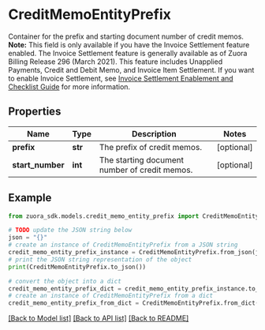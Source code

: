 # CreditMemoEntityPrefix

Container for the prefix and starting document number of credit memos.  **Note:** This field is only available if you have the Invoice Settlement feature enabled. The Invoice Settlement feature is generally available as of Zuora Billing Release 296 (March 2021). This feature includes Unapplied Payments, Credit and Debit Memo, and Invoice Item Settlement. If you want to enable Invoice Settlement, see [Invoice Settlement Enablement and Checklist Guide](https://knowledgecenter.zuora.com/Billing/Billing_and_Payments/Invoice_Settlement/Invoice_Settlement_Migration_Checklist_and_Guide) for more information. 

## Properties

Name | Type | Description | Notes
------------ | ------------- | ------------- | -------------
**prefix** | **str** | The prefix of credit memos.  | [optional] 
**start_number** | **int** | The starting document number of credit memos.  | [optional] 

## Example

```python
from zuora_sdk.models.credit_memo_entity_prefix import CreditMemoEntityPrefix

# TODO update the JSON string below
json = "{}"
# create an instance of CreditMemoEntityPrefix from a JSON string
credit_memo_entity_prefix_instance = CreditMemoEntityPrefix.from_json(json)
# print the JSON string representation of the object
print(CreditMemoEntityPrefix.to_json())

# convert the object into a dict
credit_memo_entity_prefix_dict = credit_memo_entity_prefix_instance.to_dict()
# create an instance of CreditMemoEntityPrefix from a dict
credit_memo_entity_prefix_from_dict = CreditMemoEntityPrefix.from_dict(credit_memo_entity_prefix_dict)
```
[[Back to Model list]](../README.md#documentation-for-models) [[Back to API list]](../README.md#documentation-for-api-endpoints) [[Back to README]](../README.md)


